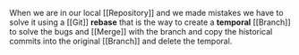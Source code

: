 When we are in our local [[Repository]] and we made mistakes we have to solve it using a [[Git]] **rebase** that is the way to create a **temporal** [[Branch]] to solve the bugs and [[Merge]] with the branch and copy the historical commits into the original [[Branch]] and delete the temporal.
